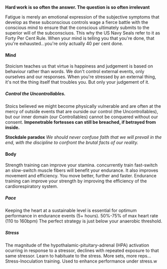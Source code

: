 **Hard work is so often the answer. The question is so often irrelevant**

Fatigue is merely an emotional expression of the subjective symptoms that develop as these subconscious controls wage a fierce battle with the conscious mind to ensure that the conscious ultimately submits to the superior will of the subconsciuos.
This why the US Navy Seals refer to it as Forty Per Cent Rule. When your mind is telling you that you're done, that you're exhausted...you're only actually 40 per cent done.

#### Mind
Stoicism teaches us that virtue is happiness and judgement is based on behaviour rather than words. We don't control external events, only ourselves and our responses.
When you're stressed by an external thing, it's not the thing itself that troubles you. But only your judgement of it.

##### Control the Uncontrollables.
Stoics believed we might become physically vulnerable and are often at the mercy of outside events that are ourside our control (the Uncontrollables), but our inner domain (our Controllables) cannot be conquered without our consent. **Impenetrable fortesses can still be breached, if betrayed from inside.**

**Stockdale paradox** _We should never confuse faith that we will prevail in the end, with the discipline to confront the brutal facts of our reality._

#### Body
Strength training can improve your stamina. concurrently train fast-switch an slow-switch muscle fibers will benefit your endurance. It also improves movement and efficiency. You move better, further and faster.
Endurance training can improve your strength by improving the efficiency of the cardiorespiratory system.

##### Pace
Keeping the heart at a sustainable level is essential for optimum performance in endurance events (5+ hours). 50%-75% of max heart rate (110 to 160bpm)
The perfect strategy is just below your anaerobic threshold.

##### Stress
The magnitude of the hypothalamic-pituitary-adrenal (HPA) activation ocurring in response to a stressor, declines with repeated exposure to that same stressor. Learn to habituate to the stress. More sets, more reps...
Stress-Inoculation training. Used to enhance performance under stress.w
